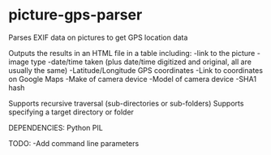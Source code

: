 picture-gps-parser
==================

Parses EXIF data on pictures to get GPS location data

Outputs the results in an HTML file in a table including:
	-link to the picture
	-image type
	-date/time taken (plus date/time digitized and original, all are usually the same)
	-Latitude/Longitude GPS coordinates
	-Link to coordinates on Google Maps
	-Make of camera device
	-Model of camera device
	-SHA1 hash


Supports recursive traversal (sub-directories or sub-folders)
Supports specifying a target directory or folder


DEPENDENCIES:
Python
PIL


TODO:
-Add command line parameters



